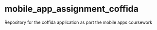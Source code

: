 # mobile_app_assignment_coffida
Repository for the coffida application as part the mobile apps coursework
